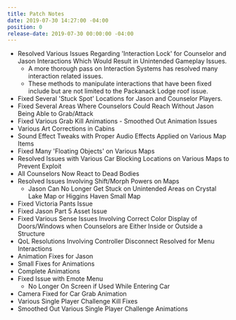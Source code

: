 ```yaml
---
title: Patch Notes
date: 2019-07-30 14:27:00 -04:00
position: 0
release-date: 2019-07-30 00:00:00 -04:00
---
```


* Resolved Various Issues Regarding 'Interaction Lock' for Counselor and Jason Interactions Which Would Result in Unintended Gameplay Issues.
    * A more thorough pass on Interaction Systems has resolved many interaction related issues.
    * These methods to manipulate interactions that have been fixed include but are not limited to the Packanack Lodge roof issue.
* Fixed Several 'Stuck Spot' Locations for Jason and Counselor Players. 
* Fixed Several Areas Where Counselors Could Reach Without Jason Being Able to Grab/Attack
* Fixed Various Grab Kill Animations - Smoothed Out Animation Issues
* Various Art Corrections in Cabins 
* Sound Effect Tweaks with Proper Audio Effects Applied on Various Map Items
* Fixed Many 'Floating Objects' on Various Maps
* Resolved Issues with Various Car Blocking Locations on Various Maps to Prevent Exploit
* All Counselors Now React to Dead Bodies
* Resolved Issues Involving Shift/Morph Powers on Maps
    * Jason Can No Longer Get Stuck on Unintended Areas on Crystal Lake Map or Higgins Haven Small Map
* Fixed Victoria Pants Issue
* Fixed Jason Part 5 Asset Issue
* Fixed Various Sense Issues Involving Correct Color Display of Doors/Windows when Counselors are Either Inside or Outside a Structure
* QoL Resolutions Involving Controller Disconnect Resolved for Menu Interactions
* Animation Fixes for Jason
* Small Fixes for Animations
* Complete Animations
* Fixed Issue with Emote Menu
    * No Longer On Screen if Used While Entering Car
* Camera Fixed for Car Grab Animation
* Various Single Player Challenge Kill Fixes
* Smoothed Out Various Single Player Challenge Animations